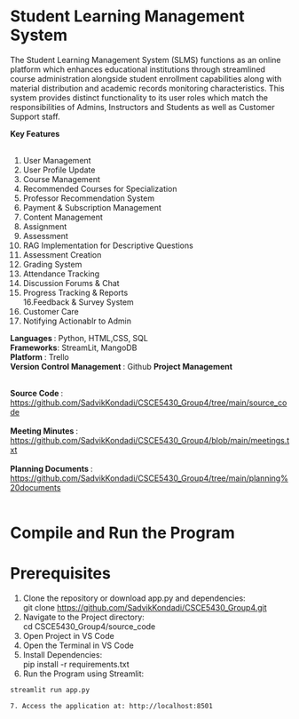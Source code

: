 # Student Learning Management System <br>
The Student Learning Management System (SLMS) functions as an online platform which
enhances educational institutions through streamlined course administration alongside
student enrollment capabilities along with material distribution and academic records
monitoring characteristics. This system provides distinct functionality to its user roles which
match the responsibilities of Admins, Instructors and Students as well as Customer Support
staff.<br>

<b> Key Features </b> <br> <br>

1. User Management <br>
2. User Profile Update <br>
3. Course Management <br>
4. Recommended Courses for Specialization <br>
5. Professor Recommendation System <br>
6. Payment & Subscription Management <br>
7. Content Management <br>
8. Assignment <br>
9. Assessment <br>
10. RAG Implementation for Descriptive Questions <br>
11. Assessment Creation <br>
12. Grading System <br>
13. Attendance Tracking <br>
14. Discussion Forums & Chat <br>
15. Progress Tracking & Reports <br>
16.Feedback & Survey System <br>
17. Customer Care <br>
18. Notifying Actionablr to Admin <br>

<b> Languages </b>: Python, HTML,CSS, SQL <br>
<b> Frameworks</b>: StreamLit, MangoDB <br>
<b> Platform </b>: Trello <br>
<b> Version Control Management </b>: Github <b>Project Management </b> <br> <br>

<b> Source Code </b>: https://github.com/SadvikKondadi/CSCE5430_Group4/tree/main/source_code <br> <br>
<b> Meeting Minutes </b>: https://github.com/SadvikKondadi/CSCE5430_Group4/blob/main/meetings.txt <br> <br>
<b> Planning Documents </b>: https://github.com/SadvikKondadi/CSCE5430_Group4/tree/main/planning%20documents <br> <br> 

# Compile and Run the Program <br> 
# Prerequisites <br>
1. Clone the repository or download app.py and dependencies:<br>
git clone https://github.com/SadvikKondadi/CSCE5430_Group4.git <br> 
2. Navigate to the Project directory: <br>
cd CSCE5430_Group4/source_code
3. Open Project in VS Code <br>
4. Open the Terminal in VS Code <br>
5. Install Dependencies: <br>
pip install -r requirements.txt
6. Run the Program using Streamlit:<br>
```bash
streamlit run app.py

7. Access the application at: http://localhost:8501



